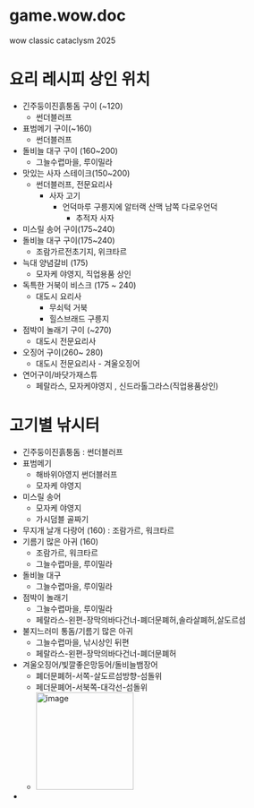 # game.wow.doc
wow classic cataclysm 2025


# 요리 레시피 상인 위치
+ 긴주둥이진흙퉁돔 구이 (~120)
  + 썬더블러프
+ 표범메기 구이(~160) 
  + 썬더블러프
+ 돌비늘 대구 구이 (160~200)
  + 그늘수렵마을, 루이밀라
+ 맛있는 사자 스테이크(150~200)
  + 썬더블러프, 전문요리사
    + 사자 고기
      + 언덕마루 구릉지에 알터랙 산맥 남쪽 다로우언덕
        +  추적자 사자
+ 미스릴 송어 구이(175~240)
+ 돌비늘 대구 구이(175~240)
  + 조람가르전초기지, 위크타르
+ 늑대 양념갈비 (175)
  + 모자케 야영지, 직업용품 상인
+ 독특한 거북이 비스크 (175 ~ 240)
  + 대도시 요리사
    + 무쇠턱 거북
     + 힐스브래드 구릉지
+ 점박이 놀래기 구이 (~270)
  + 대도시 전문요리사
+ 오징어 구이(260~ 280)
  + 대도시 전문요리사 - 겨울오징어
+ 연어구이/바닷가재스튜
   + 페랄라스, 모자케야영지 , 신드라톨그라스(직업용품상인)
  

# 고기별 낚시터
+ 긴주둥이진흙퉁돔 : 썬더블러프 
+ 표범메기
  + 해바위야영지 썬더블러프
  + 모자케 야영지
+ 미스릴 송어
  + 모자케 야영지
  + 가시덤블 골짜기
+ 무지개 날개 다랑어 (160) : 조람가르, 워크타르
+ 기름기 많은 아귀 (160)
  + 조람가르, 워크타르
  + 그늘수렵마을, 루이밀라
+ 돌비늘 대구 
  + 그늘수렵마을, 루이밀라
+ 점박이 놀래기
  + 그늘수렵마을, 루이밀라
  + 페랄라스-왼편-장막의바다건너-폐더문폐허,솔라살폐허,살도르섬
+ 불지느러미 통돔/기름기 많은 아귀
  + 그늘수렵마을, 낚시상인 뒤편
  + 페랄라스-왼편-장막의바다건너-폐더문폐허
+ 겨울오징어/빛깔좋은망둥어/돌비늘뱀장어
  + 폐더문폐허-서쪽-살도르섬방향-섬돌위
  + 페더문폐어-서북쪽-대각선-섬돌위
  + <img width="174" alt="image" src="https://github.com/user-attachments/assets/824e5c93-0323-47ff-8335-08faa45bfbd7" />
+ 

   
 

